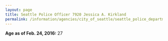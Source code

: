 ```yaml
---
layout: page
title: Seattle Police Officer 7920 Jessica A. Kirkland
permalink: /information/agencies/city_of_seattle/seattle_police_department/copbook/7920/
---
```


**Age as of Feb. 24, 2016:** 27
